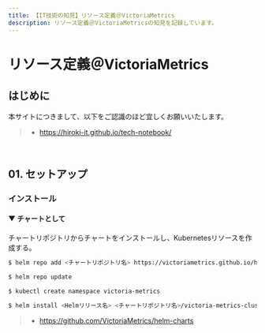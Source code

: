 ```yaml
---
title: 【IT技術の知見】リソース定義＠VictoriaMetrics
description: リソース定義＠VictoriaMetricsの知見を記録しています。
---
```


# リソース定義＠VictoriaMetrics

## はじめに

本サイトにつきまして、以下をご認識のほど宜しくお願いいたします。

> - https://hiroki-it.github.io/tech-notebook/

<br>

## 01. セットアップ

### インストール

#### ▼ チャートとして

チャートリポジトリからチャートをインストールし、Kubernetesリソースを作成する。

```bash
$ helm repo add <チャートリポジトリ名> https://victoriametrics.github.io/helm-charts/

$ helm repo update

$ kubectl create namespace victoria-metrics

$ helm install <Helmリリース名> <チャートリポジトリ名>/victoria-metrics-cluster -n victoria-metrics --version <バージョンタグ>
```

> - https://github.com/VictoriaMetrics/helm-charts

<br>
